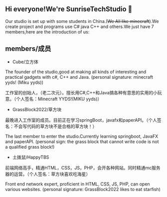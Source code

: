 ## Hi everyone!We're SunriseTechStudio 👋
Our studio is set up with some students in China.(~~We All like minecraft~~).We create project and programs use C# java C++ and others.We just have 7 members,here are the introduction of us:

## members/成员

- Cube/立方体 

The founder of the studio,good at making all kinds of interesting and practical gadgets with c#, C++ and Java. (personal signature: minecraft yyds! (Miku yyds))

工作室的创始人，（老二次元）。擅长用C#,C++和Java搞各种有意思的实用的小玩意。（个人签名：Minecraft YYDS!(MIKU yyds)）

- GrassBlock2022/草方块

最晚进入工作室的成员。目前正在学习springBoot，javafx和paperAPI。（个人签名：不会写代码的草方块不是合格的草方块！）

The last member to enter the studio.Currently learning springboot, JavaFX and paperAPI. (personal sign: the grass block that cannot write code is not a qualified grass block!)

- 土拨鼠/HappyTBS

前端网络高手，精通HTML，CSS，JS，PHP，会开各种网站。同时精通mc服务器的运营。（个人签名：草方块喜欢吃海星）

Front end network expert, proficient in HTML, CSS, JS, PHP, can open various websites. (personal signature: GrassBlock2022 likes to eat starfish)
